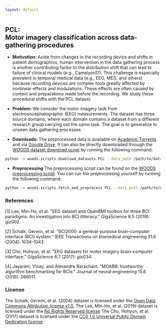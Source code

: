 ```yaml
---
layout: default
---
```


## PCL: <br>Motor imagery classification across data-gathering procedures
- **Motivation:** Aside from changes in the recording device and shifts in patient demographics, human intervention in the data gathering process is another contributing factor to the distribution shift that can lead to failure of clinical models (e.g., Camelyon17). This challenge is especially prevalent in temporal medical data (e.g., EEG, MEG, and others) because recording devices are complex tools greatly affected by nonlinear effects and modulations. These effects are often caused by context and preparations made before the recording. We study these procedural shifts with the PCL dataset. 

- **Problem:** We consider the motor imagery task from electroencephalographic (EEG) measurements. The dataset has three source domains, where each domain contains a dataset from a different research group carrying out the same task. The goal is to generalize to unseen data gathering processes.

- **Downloads:** The preprocessed data is available on [Academic Torrents](https://academictorrents.com/details/e8b0a24177988f9c3f8c3c63a8212546f67a25a3) and via [Google Drive](https://drive.google.com/uc?id=118DNxHpzeJwVTM22wzZhSiOuDsno0nay). It can also be directly downloaded through the [WOODS dataset download script](https://github.com/jc-audet/WOODS/blob/main/woods/scripts/download_datasets.py) by running the following command:
```sh
python -m woods.scripts.download_datasets PCL --data_path /path/to/data
```
- **Preprocessing** The preprocessing script can be found on the [WOODS preprocessing script](https://github.com/jc-audet/WOODS/blob/main/woods/scripts/fetch_and_preprocess.py). You can run the preprocessing yourself by running the following command:
```sh
python -m woods.scripts.fetch_and_preprocess PCL --data_path /path/to/data
```

### References

[1] Lee, Min-Ho, et al. "EEG dataset and OpenBMI toolbox for three BCI paradigms: An investigation into BCI illiteracy." GigaScience 8.5 (2019): giz002.

[2] Schalk, Gerwin, et al. "BCI2000: a general-purpose brain-computer interface (BCI) system." IEEE Transactions on biomedical engineering 51.6 (2004): 1034-1043.

[3] Cho, Hohyun, et al. "EEG datasets for motor imagery brain–computer interface." GigaScience 6.7 (2017): gix034.

[4] Jayaram, Vinay, and Alexandre Barachant. "MOABB: trustworthy algorithm benchmarking for BCIs." Journal of neural engineering 15.6 (2018): 066011.

### License
The Schalk, Gerwin, et al. (2004) dataset is licensed under the [Open Data Commons Attribution license v1.0.](https://opendatacommons.org/licenses/by/summary/index.html)
The  Lee, Min-Ho, et al. (2019) dataset is licensed under the [No Rights Reserved license](https://creativecommons.org/share-your-work/public-domain/cc0)
The Cho, Hohyun, et al. (2017) dataset is licensed under the [CC0 1.0 Universal Public Domain Dedication license](https://creativecommons.org/publicdomain/zero/1.0/)
